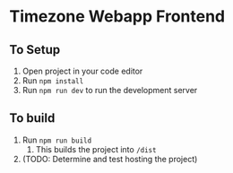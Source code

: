 # Timezone Webapp Frontend

## To Setup
1. Open project in your code editor
2. Run `npm install`
3. Run `npm run dev` to run the development server

## To build
1. Run `npm run build`
   1. This builds the project into `/dist`
2. (TODO: Determine and test hosting the project)
